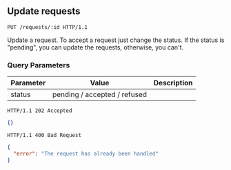 ## Update requests

```http
PUT /requests/:id HTTP/1.1
```

Update a request. To accept a request just change the status. If the status is
"pending", you can update the requests, otherwise, you can't.

### Query Parameters

Parameter | Value | Description
--------- | ------- | ------
status | pending / accepted / refused |



```http
HTTP/1.1 202 Accepted
```

```json
{}
```

```http
HTTP/1.1 400 Bad Request
```

```json
{
  "error": "The request has already been handled"
}
```
